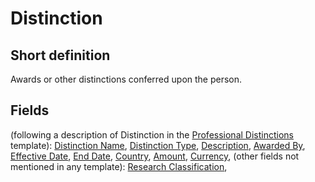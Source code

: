 # Distinction
## Short definition
Awards or other distinctions conferred upon the person.
## Fields
(following a description of Distinction in the [Professional Distinctions](../Templates/Professional%20Distinctions.md) template):
[Distinction Name](../Object-Fields/Distinction/Distinction%20Name.md),
[Distinction Type](../Object-Fields/Distinction/Distinction%20Type.md),
[Description](../Object-Fields/Distinction/Description.md),
[Awarded By](../Object-Fields/Distinction/Awarded%20By.md),
[Effective Date](../Object-Fields/Distinction/Effective%20Date.md),
[End Date](../Object-Fields/Distinction/End%20Date.md),
[Country](../Object-Fields/Distinction/Country.md),
[Amount](../Object-Fields/Distinction/Amount.md),
[Currency](../Object-Fields/Distinction/Currency.md),
(other fields not mentioned in any template):
[Research Classification](../Object-Fields/Distinction/Research%20Classification.md),
